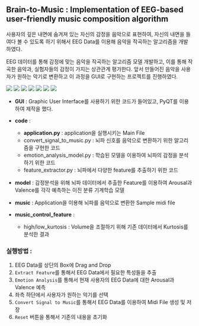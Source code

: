 ## Brain-to-Music : Implementation of EEG-based user-friendly music composition algorithm

사용자의 깊은 내면에 숨겨져 있는 자신의 감정을 음악으로 표현하여, 자신의 내면을 들여다 볼 수 있도록 하기 위해서 EEG Data를 이용해 음악을 작곡하는 알고리즘을 개발하였다.

EEG 데이터를 통해 감정에 맞는 음악을 작곡하는 알고리즘 모델 개발하고, 이를 통해 작곡한 음악과, 실험자들의 감정이 가지는 상관관계 평가한다.
앞서 만들어진 음악을 사용자가 원하는 악기로 변환하고 이 과정을 GUI로 구현하는 프로젝트를 진행하였다. 




<img src="https://img.shields.io/badge/numpy-1.19.5-yellowgreen"/> 
<img src="https://img.shields.io/badge/pandas-1.2.0-yellowgreen"/> 
<img src="https://img.shields.io/badge/scipy-1.5.4-yellowgreen"/> 
<img src="https://img.shields.io/badge/pyeeg-0.0.2-yellowgreen"/> 
<img src="https://img.shields.io/badge/pycaret-2.3.4-red"/> 
<img src="https://img.shields.io/badge/pretty_midi-0.2.9-red"/> 
<img src="https://img.shields.io/badge/pyqt-5.9.2-blue"/>







- **GUI** : Graphic User Interface를 사용하기 위한 코드가 들어있고, PyQT를 이용하여 제작을 했다.
- **code**  :
    - **application.py** : application을 실행시키는 Main File
    - convert_signal_to_music.py : 뇌파 신호를 음악으로 변환하기 위한 알고리즘을 구현한 코드
    - emotion_analysis_model.py : 학습된 모델을 이용하여 뇌파의 감정을 분석하기 위한 코드
    - feature_extractor.py : 뇌파에서 다양한 feature를 추출하기 위한 코드

- **model** : 감정분석을 위해 뇌파 데이터에서 추출한 Feature를 이용하여 Arousal과 Valence를 각각 예측하는 이진 분류 기계학습 모델
- **music** : Application을 이용해 뇌파를 음악으로 변환한 Sample midi file
- **music_control_feature** :
    - high/low_kurtosis : Volume을 조절하기 위해 기존 데이터에서 Kurtosis를 분석한 결과





### 실행방법 : 

1. EEG Data를 상단의 Box에 Drag and Drop 
2. `Extract Feature`를 통해서 EEG Data에서 필요한 특성들을 추출 
3. `Emotion Analysis`를 통해서 현재 사용자의 EEG Data에 대한 Arousal과 Valence 예측
4. 좌측 하단에서 사용자가 원하는 악기를 선택 
5. `Convert Signal to Music`를 통해서 EEG Data를 이용하여 Midi File 생성 및 저장
6. `Reset` 버튼을 통해서 기존의 내용을 초기화 


